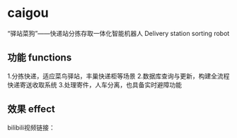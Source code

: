 # caigou
 “驿站菜狗”——快递站分拣存取一体化智能机器人 Delivery station sorting robot
## 功能 functions
 1.分拣快递，适应菜鸟驿站，丰巢快递柜等场景
 2.数据库查询与更新，构建全流程快递寄送收取系统
 3.处理寄件，人车分离，也具备实时避障功能
## 效果 effect
 bilibili视频链接：
 